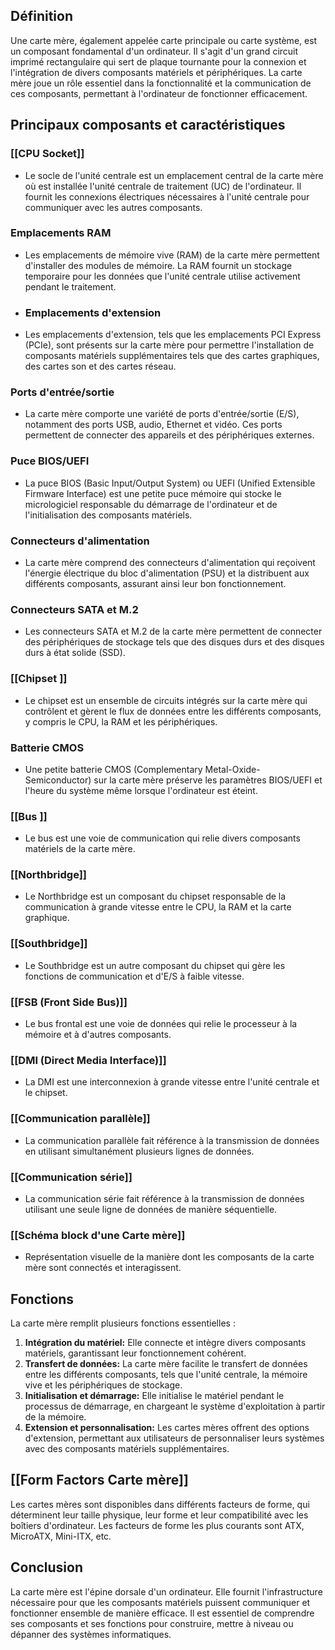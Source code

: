 ## Définition 
Une carte mère, également appelée carte principale ou carte système, est un composant fondamental d'un ordinateur. Il s'agit d'un grand circuit imprimé rectangulaire qui sert de plaque tournante pour la connexion et l'intégration de divers composants matériels et périphériques. La carte mère joue un rôle essentiel dans la fonctionnalité et la communication de ces composants, permettant à l'ordinateur de fonctionner efficacement. 
## Principaux composants et caractéristiques 
### [[CPU Socket]]
- Le socle de l'unité centrale est un emplacement central de la carte mère où est installée l'unité centrale de traitement (UC) de l'ordinateur. Il fournit les connexions électriques nécessaires à l'unité centrale pour communiquer avec les autres composants. 
### Emplacements RAM 
- Les emplacements de mémoire vive (RAM) de la carte mère permettent d'installer des modules de mémoire. La RAM fournit un stockage temporaire pour les données que l'unité centrale utilise activement pendant le traitement. 
- ### Emplacements d'extension 
- Les emplacements d'extension, tels que les emplacements PCI Express (PCIe), sont présents sur la carte mère pour permettre l'installation de composants matériels supplémentaires tels que des cartes graphiques, des cartes son et des cartes réseau. 
### Ports d'entrée/sortie 
- La carte mère comporte une variété de ports d'entrée/sortie (E/S), notamment des ports USB, audio, Ethernet et vidéo. Ces ports permettent de connecter des appareils et des périphériques externes. 
### Puce BIOS/UEFI 
- La puce BIOS (Basic Input/Output System) ou UEFI (Unified Extensible Firmware Interface) est une petite puce mémoire qui stocke le micrologiciel responsable du démarrage de l'ordinateur et de l'initialisation des composants matériels. 
### Connecteurs d'alimentation 
- La carte mère comprend des connecteurs d'alimentation qui reçoivent l'énergie électrique du bloc d'alimentation (PSU) et la distribuent aux différents composants, assurant ainsi leur bon fonctionnement. 
### Connecteurs SATA et M.2 
- Les connecteurs SATA et M.2 de la carte mère permettent de connecter des périphériques de stockage tels que des disques durs et des disques durs à état solide (SSD). 
### [[Chipset ]]
- Le chipset est un ensemble de circuits intégrés sur la carte mère qui contrôlent et gèrent le flux de données entre les différents composants, y compris le CPU, la RAM et les périphériques. 
### Batterie CMOS 
- Une petite batterie CMOS (Complementary Metal-Oxide-Semiconductor) sur la carte mère préserve les paramètres BIOS/UEFI et l'heure du système même lorsque l'ordinateur est éteint. 
### [[Bus ]]
- Le bus est une voie de communication qui relie divers composants matériels de la carte mère. 
### [[Northbridge]] 
- Le Northbridge est un composant du chipset responsable de la communication à grande vitesse entre le CPU, la RAM et la carte graphique. 
### [[Southbridge]] 
- Le Southbridge est un autre composant du chipset qui gère les fonctions de communication et d'E/S à faible vitesse. 
### [[FSB (Front Side Bus)]] 
- Le bus frontal est une voie de données qui relie le processeur à la mémoire et à d'autres composants. 
### [[DMI (Direct Media Interface)]] 
- La DMI est une interconnexion à grande vitesse entre l'unité centrale et le chipset. 
### [[Communication parallèle]] 
- La communication parallèle fait référence à la transmission de données en utilisant simultanément plusieurs lignes de données. 
### [[Communication série]] 
- La communication série fait référence à la transmission de données utilisant une seule ligne de données de manière séquentielle. 
### [[Schéma block d'une Carte mère]] 
- Représentation visuelle de la manière dont les composants de la carte mère sont connectés et interagissent. 
## Fonctions 
La carte mère remplit plusieurs fonctions essentielles : 
1. **Intégration du matériel:** Elle connecte et intègre divers composants matériels, garantissant leur fonctionnement cohérent. 
2. **Transfert de données:** La carte mère facilite le transfert de données entre les différents composants, tels que l'unité centrale, la mémoire vive et les périphériques de stockage. 
3. **Initialisation et démarrage:** Elle initialise le matériel pendant le processus de démarrage, en chargeant le système d'exploitation à partir de la mémoire. 
4. **Extension et personnalisation:** Les cartes mères offrent des options d'extension, permettant aux utilisateurs de personnaliser leurs systèmes avec des composants matériels supplémentaires. 
## [[Form Factors Carte mère]] 
Les cartes mères sont disponibles dans différents facteurs de forme, qui déterminent leur taille physique, leur forme et leur compatibilité avec les boîtiers d'ordinateur. Les facteurs de forme les plus courants sont ATX, MicroATX, Mini-ITX, etc.

## Conclusion
La carte mère est l'épine dorsale d'un ordinateur. Elle fournit l'infrastructure nécessaire pour que les composants matériels puissent communiquer et fonctionner ensemble de manière efficace. Il est essentiel de comprendre ses composants et ses fonctions pour construire, mettre à niveau ou dépanner des systèmes informatiques.
